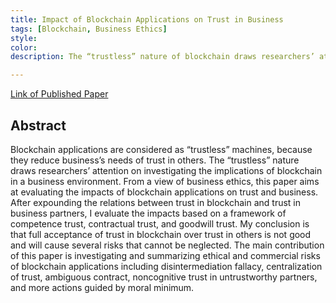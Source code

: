 ```yaml
---
title: Impact of Blockchain Applications on Trust in Business
tags: [Blockchain, Business Ethics]
style: 
color: 
description: The “trustless” nature of blockchain draws researchers’ attention on investigating the implications of blockchain in business environments. From a view of business ethics, this paper aims at evaluating the impacts of blockchain applications on trust and business. 

---
```


[Link of Published Paper](https://www.scirp.org/journal/paperinformation.aspx?paperid=103186)

## Abstract

Blockchain applications are considered as “trustless” machines, because they reduce business’s needs of trust in others. The “trustless” nature draws researchers’ attention on investigating the implications of blockchain in a business environment. From a view of business ethics, this paper aims at evaluating the impacts of blockchain applications on trust and business. After expounding the relations between trust in blockchain and trust in business partners, I evaluate the impacts based on a framework of competence trust, contractual trust, and goodwill trust. My conclusion is that full acceptance of trust in blockchain over trust in others is not good and will cause several risks that cannot be neglected. The main contribution of this paper is investigating and summarizing ethical and commercial risks of blockchain applications including disintermediation fallacy, centralization of trust, ambiguous contract, noncognitive trust in untrustworthy partners, and more actions guided by moral minimum.